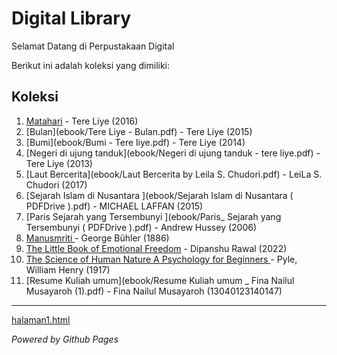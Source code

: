 # Digital Library

Selamat Datang di Perpustakaan Digital

Berikut ini adalah koleksi yang dimiliki:
## Koleksi

1. [Matahari](ebook/Tere_Liye_-_Matahari.pdf.pdf) - Tere Liye (2016)
2. [Bulan](ebook/Tere Liye - Bulan.pdf) - Tere Liye (2015)
3. [Bumi](ebook/Bumi - Tere liye.pdf) - Tere Liye (2014)
4. [Negeri di ujung tanduk](ebook/Negeri di ujung tanduk - tere liye.pdf) - Tere Liye (2013)
5. [Laut Bercerita](ebook/Laut Bercerita by Leila S. Chudori.pdf) - LeiLa S. Chudori (2017)
6. [Sejarah Islam di Nusantara ](ebook/Sejarah Islam di Nusantara ( PDFDrive ).pdf) - MICHAEL LAFFAN (2015)
7. [Paris Sejarah yang Tersembunyi ](ebook/Paris_ Sejarah yang Tersembunyi ( PDFDrive ).pdf) - Andrew Hussey (2006)
8. [Manusmriti ](ebook/Manusmriti.pdf) - George Bühler (1886)
9. [The Little Book of Emotional Freedom](ebook/The-Little-Book-of-Emotional-Freedom.pdf) - Dipanshu Rawal (2022) 
10. [The Science of Human Nature A Psychology for Beginners ](ebook/The-Science-of-Human-Nature-A-Psychology-for-Beginners.pdf) - Pyle, William Henry (1917)
11. [Resume Kuliah umum](ebook/Resume Kuliah umum _ Fina Nailul Musayaroh (1).pdf) -  Fina Nailul Musayaroh (13040123140147)

---

<a href="webti/halaman1.html">halaman1.html</a> 

*Powered by Github Pages*
